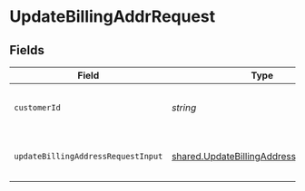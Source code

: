 # UpdateBillingAddrRequest


## Fields

| Field                                                                                              | Type                                                                                               | Required                                                                                           | Description                                                                                        | Example                                                                                            |
| -------------------------------------------------------------------------------------------------- | -------------------------------------------------------------------------------------------------- | -------------------------------------------------------------------------------------------------- | -------------------------------------------------------------------------------------------------- | -------------------------------------------------------------------------------------------------- |
| `customerId`                                                                                       | *string*                                                                                           | :heavy_check_mark:                                                                                 | Alphanumeric string identifying the customer.                                                      | x4xCwxxJxGCx123Rx5xTx                                                                              |
| `updateBillingAddressRequestInput`                                                                 | [shared.UpdateBillingAddressRequestInput](../../models/shared/updatebillingaddressrequestinput.md) | :heavy_minus_sign:                                                                                 | One or more billing address attributes                                                             |                                                                                                    |